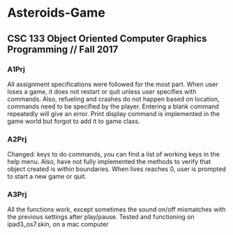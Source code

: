# Asteroids-Game
## CSC 133 Object Oriented Computer Graphics Programming // Fall 2017
### A1Prj
All assignment specifications were followed for the most part. When user loses a game, it does not restart or quit unless user specifies with commands. Also, refueling and crashes do not happen based on location, commands need to be specified by the player. Entering a blank command repeatedly will give an error. Print display command is implemented in the game world but forgot to add it to game class.

### A2Prj
Changed: keys to do commands, you can find a list of working keys in the help menu. Also, have not fully implemented the methods to verify that object created is within boundaries. When lives reaches 0, user is prompted to start a new game or quit.

### A3Prj
All the functions work, except sometimes the sound on/off mismatches with the previous settings after play/pause.
Tested and functioning on ipad3_os7.skin, on a mac computer


